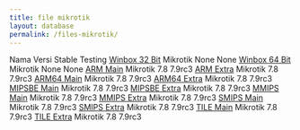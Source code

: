 ```yaml
---
title: file mikrotik
layout: database
permalink: /files-mikrotik/
---
```

<thead>
  <tr>
    <th>Nama</th>
    <th>Versi</th>
    <th>Stable</th>
    <th>Testing</th>
  </tr>
</thead>
<tbody>
  <tr>
    <td><a href="/winbox32/">Winbox 32 Bit</a></td>
    <td>Mikrotik</td>
    <td>None</td>
    <td>None</td>       
  </tr>
  <tr>
    <td><a href="/winbox64/">Winbox 64 Bit</a></td>
    <td>Mikrotik</td>
    <td>None</td>
    <td>None</td>       
  </tr>
  <tr>
    <td><a href="/mikrotik-arm-main.md/">ARM Main</a></td>
    <td>Mikrotik</td>
    <td>7.8</td>
    <td>7.9rc3</td>       
  </tr>
  <tr>
    <td><a href="/mikrotik-arm-extra/">ARM Extra</a></td>
    <td>Mikrotik</td>
    <td>7.8</td>
    <td>7.9rc3</td>       
  </tr>
  <tr>
    <td><a href="/mikrotik-arm64-main/">ARM64 Main</a></td>
    <td>Mikrotik</td>
    <td>7.8</td>
    <td>7.9rc3</td>       
  </tr>
  <tr>
    <td><a href="/mikrotik-arm64-extra/">ARM64 Extra</a></td>
    <td>Mikrotik</td>
    <td>7.8</td>
    <td>7.9rc3</td>       
  </tr>
  <tr>
    <td><a href="/mikrotik-mipsbe-main/">MIPSBE Main</a></td>
    <td>Mikrotik</td>
    <td>7.8</td>
    <td>7.9rc3</td>       
  </tr>
  <tr>
    <td><a href="/mikrotik-mipsbe-extra/">MIPSBE Extra</a></td>
    <td>Mikrotik</td>
    <td>7.8</td>
    <td>7.9rc3</td>       
  </tr>
  <tr>
    <td><a href="/mikrotik-mmips-main/">MMIPS Main</a></td>
    <td>Mikrotik</td>
    <td>7.8</td>
    <td>7.9rc3</td>       
  </tr>
  <tr>
    <td><a href="/mikrotik-mmips-extra/">MMIPS Extra</a></td>
    <td>Mikrotik</td>
    <td>7.8</td>
    <td>7.9rc3</td>       
  </tr>
  <tr>
    <td><a href="/mikrotik-smips-main/">SMIPS Main</a></td>
    <td>Mikrotik</td>
    <td>7.8</td>
    <td>7.9rc3</td>       
  </tr>
  <tr>
    <td><a href="/mikrotik-smips-extra/">SMIPS Extra</a></td>
    <td>Mikrotik</td>
    <td>7.8</td>
    <td>7.9rc3</td>       
  </tr>
  <tr>
    <td><a href="/mikrotik-tile-main/">TILE Main</a></td>
    <td>Mikrotik</td>
    <td>7.8</td>
    <td>7.9rc3</td>       
  </tr>
  <tr>
    <td><a href="/mikrotik-tile-extra/">TILE Extra</a></td>
    <td>Mikrotik</td>
    <td>7.8</td>
    <td>7.9rc3</td>       
  </tr>
</tbody>